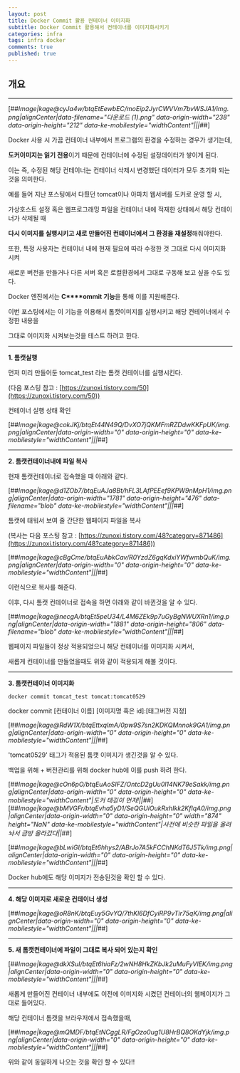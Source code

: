 ```yaml
---
layout: post
title: Docker Commit 활용 컨테이너 이미지화
subtitle: Docker Commit 활용해서 컨테이너를 이미지화시키기
categories: infra
tags: infra docker
comments: true
published: true
---
```


## 개요

---

[##_Image|kage@cyJa4w/btqEtEewbEC/moEip2JyrCWVVm7bvWSJA1/img.png|alignCenter|data-filename="다운로드 (1).png" data-origin-width="238" data-origin-height="212" data-ke-mobilestyle="widthContent"|||_##]

Docker 사용 시 가끔 컨테이너 내부에서 프로그램의 환경을 수정하는 경우가 생기는데,

**도커이미지는 읽기 전용**이기 때문에 컨테이너에 수정된 설정데이터가 쌓이게 된다.

이는 즉, 수정된 해당 컨테이너는 컨테이너 삭제시 변경했던 데이터가 모두 초기화 되는것을 의미한다.

예를 들어 지난 포스팅에서 다뤘던 tomcat이나 아파치 웹서버를 도커로 운영 할 시, 

가상호스트 설정 혹은 웹프로그래밍 파일을 컨테이너 내에 적재한 상태에서 해당 컨테이너가 삭제될 때

**다시 이미지를 실행시키고 새로 만들어진 컨테이너에서 그 환경을 재설정**해줘야한다.

또한, 특정 사용자는 컨테이너 내에 현재 필요에 따라 수정한 것 그대로 다시 이미지화 시켜 

새로운 버전을 만들거나 다른 서버 혹은 로컬환경에서 그대로 구동해 보고 싶을 수도 있다.

Docker 엔진에서는 **C****ommit 기능**을 통해 이를 지원해준다.

이번 포스팅에서는 이 기능을 이용해서 톰캣이미지를 실행시키고 해당 컨테이너에서 수정한 내용을

그대로 이미지화 시켜보는것을 테스트 하려고 한다.

---

**1\. 톰캣실행**

먼저 미리 만들어둔 tomcat\_test 라는 톰캣 컨테이너를 실행시킨다.

(다음 포스팅 참고 : [https://zunoxi.tistory.com/50](https://zunoxi.tistory.com/50))

컨테이너 실행 상태 확인

[##_Image|kage@cokJKj/btqEt44N49Q/DvXO7jQKMFmRZDdwKKFpUK/img.png|alignCenter|data-origin-width="0" data-origin-height="0" data-ke-mobilestyle="widthContent"|||_##]

---

**2\. 톰캣컨테이너내에 파일 복사**

현재 톰캣컨테이너로 접속했을 때 아래와 같다.

[##_Image|kage@d1ZOb7/btqEuAJa8Bt/hFL3LAfPEEef9KPW9nMpH1/img.png|alignCenter|data-origin-width="1781" data-origin-height="476" data-filename="blob" data-ke-mobilestyle="widthContent"|||_##]

톰캣에 태워서 보여 줄 간단한 웹페이지 파일을 복사

(복사는 다음 포스팅 참고 : [https://zunoxi.tistory.com/48?category=871486](https://zunoxi.tistory.com/48?category=871486))

[##_Image|kage@cBgCme/btqEuAbkCav/R0YzdZ6gqKdxiYWfwmbQuK/img.png|alignCenter|data-origin-width="0" data-origin-height="0" data-ke-mobilestyle="widthContent"|||_##]

이런식으로 복사를 해준다.

이후, 다시 톰캣 컨테이너로 접속을 하면 아래와 같이 바뀐것을 알 수 있다.

[##_Image|kage@necgA/btqEt5peU34/L4M6ZEk9p7uGyBgNWUXRn1/img.png|alignCenter|data-origin-width="1881" data-origin-height="806" data-filename="blob" data-ke-mobilestyle="widthContent"|||_##]

웹페이지 파일들이 정상 적용되었으니 해당 컨테이너를 이미지화 시켜서,

새롭게 컨테이너를 만들었을때도 위와 같이 적용되게 해볼 것이다.

---

**3\. 톰캣컨테이너 이미지화**

```
docker commit tomcat_test tomcat:tomcat0529
```

docker commit \[컨테이너 이름\] \[이미지명 혹은 id\]:\[태그버전 지정\]

[##_Image|kage@RdW1X/btqEttxqImA/0pw9S7sn2KDKQMnnok9GA1/img.png|alignCenter|data-origin-width="0" data-origin-height="0" data-ke-mobilestyle="widthContent"|||_##]

'tomcat0529' 태그가 적용된 톰캣 이미지가 생긴것을 알 수 있다.

백업을 위해 + 버전관리를 위해 docker hub에 이를 push 하려 한다.

[##_Image|kage@cOn6pO/btqEuAoSIFZ/OntcD2gUu0l14NK79eSakk/img.png|alignCenter|data-origin-width="0" data-origin-height="0" data-ke-mobilestyle="widthContent"|도커 태깅이 먼저!||_##][##_Image|kage@bMVGFr/btqEvha5yD1/SeQGUiOukRxhIkk2KflqA0/img.png|alignCenter|data-origin-width="0" data-origin-height="0" width="874" height="NaN" data-ke-mobilestyle="widthContent"|사전에 비슷한 파일을 올려놔서 금방 올라갔다||_##]

[##_Image|kage@bLwiGI/btqEt6hhys2/ABrJo7A5kFCChNKdT6J5Tk/img.png|alignCenter|data-origin-width="0" data-origin-height="0" data-ke-mobilestyle="widthContent"|||_##]

Docker hub에도 해당 이미지가 전송된것을 확인 할 수 있다.

---

**4\. 해당 이미지로 새로운 컨테이너 생성**

[##_Image|kage@oR8nK/btqEuy5GvYQ/7thKl6DfCyiRP9vTir75qK/img.png|alignCenter|data-origin-width="0" data-origin-height="0" data-ke-mobilestyle="widthContent"|||_##]

---

**5\. 새 톰캣컨테이너에 파일이 그대로 복사 되어 있는지 확인**

[##_Image|kage@dkXSuI/btqEt6hiaFz/2wNH8HkZKbJk2uMuFyVlEK/img.png|alignCenter|data-origin-width="0" data-origin-height="0" data-ke-mobilestyle="widthContent"|||_##]

새롭게 만들어진 컨테이너 내부에도 이전에 이미지화 시켰던 컨테이너의 웹페이지가 그대로 들어있다.

해당 컨테이너 톰캣을 브라우저에서 접속했을때,

[##_Image|kage@mQMDF/btqEtNCggLR/FgOzo0ug1U8HrBQ8OKdYjk/img.png|alignCenter|data-origin-width="0" data-origin-height="0" data-ke-mobilestyle="widthContent"|||_##]

위와 같이 동일하게 나오는 것을 확인 할 수 있다!!